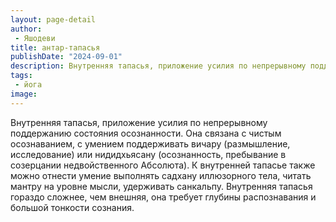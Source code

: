```yaml
---
layout: page-detail
author:
 - Яшодеви
title: антар-тапасья
publishDate: "2024-09-01"
description: Внутренняя тапасья, приложение усилия по непрерывному поддержанию состояния осознанности. Она связана с чистым осознаванием, с умением поддерживать вичару (размышление, исследование) или нидидхьясану (осознанность, пребывание в созерцании недвойственного Абсолюта). К внутренней тапасье также можно отнести умение выполнять садхану иллюзорного тела, читать мантру на уровне мысли, удерживать санкальпу. Внутренняя тапасья гораздо сложнее, чем внешняя, она требует глубины распознавания и большой тонкости сознания.
tags:
 - йога
image: 
---
```


Внутренняя тапасья, приложение усилия по непрерывному поддержанию состояния осознанности. Она связана с чистым осознаванием, с умением поддерживать вичару (размышление, исследование) или нидидхьясану (осознанность, пребывание в созерцании недвойственного Абсолюта). К внутренней тапасье также можно отнести умение выполнять садхану иллюзорного тела, читать мантру на уровне мысли, удерживать санкальпу. Внутренняя тапасья гораздо сложнее, чем внешняя, она требует глубины распознавания и большой тонкости сознания.

